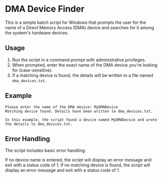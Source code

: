 # DMA Device Finder

This is a simple batch script for Windows that prompts the user for the name of a Direct Memory Access (DMA) device and searches for it among the system's hardware devices.

## Usage

1. Run the script in a command prompt with administrative privileges.
2. When prompted, enter the exact name of the DMA device you're looking for (case-sensitive).
3. If a matching device is found, the details will be written to a file named `dma_devices.txt`.

## Example

```batch
Please enter the name of the DMA device: MyDMADevice
Matching device found. Details have been written to dma_devices.txt.

In this example, the script found a device named MyDMADevice and wrote the details to dma_devices.txt.
```

## Error Handling

The script includes basic error handling:

If no device name is entered, the script will display an error message and exit with a status code of 1.
If no matching device is found, the script will display an error message and exit with a status code of 1.
